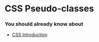 # CSS Pseudo-classes



### You should already know about
* [CSS Introduction](../css-introduction/README.md)